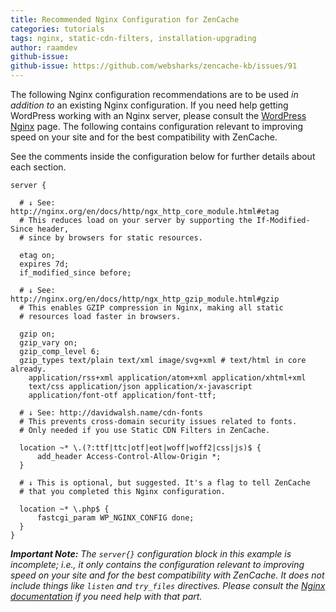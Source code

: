 ```yaml
---
title: Recommended Nginx Configuration for ZenCache
categories: tutorials
tags: nginx, static-cdn-filters, installation-upgrading
author: raamdev
github-issue:
github-issue: https://github.com/websharks/zencache-kb/issues/91
---
```


The following Nginx configuration recommendations are to be used _in addition to_ an existing Nginx configuration. If you need help getting WordPress working with an Nginx server, please consult the [WordPress Nginx](https://codex.wordpress.org/Nginx) page. The following contains configuration relevant to improving speed on your site and for the best compatibility with ZenCache.

See the comments inside the configuration below for further details about each section.


```nginx
server {

  # ↓ See: http://nginx.org/en/docs/http/ngx_http_core_module.html#etag
  # This reduces load on your server by supporting the If-Modified-Since header,
  # since by browsers for static resources.

  etag on;
  expires 7d;
  if_modified_since before;

  # ↓ See: http://nginx.org/en/docs/http/ngx_http_gzip_module.html#gzip
  # This enables GZIP compression in Nginx, making all static
  # resources load faster in browsers.

  gzip on;
  gzip_vary on;
  gzip_comp_level 6;
  gzip_types text/plain text/xml image/svg+xml # text/html in core already.
    application/rss+xml application/atom+xml application/xhtml+xml
    text/css application/json application/x-javascript
    application/font-otf application/font-ttf;

  # ↓ See: http://davidwalsh.name/cdn-fonts
  # This prevents cross-domain security issues related to fonts.
  # Only needed if you use Static CDN Filters in ZenCache.

  location ~* \.(?:ttf|ttc|otf|eot|woff|woff2|css|js)$ {
      add_header Access-Control-Allow-Origin *;
  }

  # ↓ This is optional, but suggested. It's a flag to tell ZenCache
  # that you completed this Nginx configuration.

  location ~* \.php$ {
      fastcgi_param WP_NGINX_CONFIG done;
  }
}
```

_**Important Note:** The `server{}` configuration block in this example is incomplete; i.e., it only contains the configuration relevant to improving speed on your site and for the best compatibility with ZenCache. It does not include things like `listen` and `try_files` directives. Please consult the [Nginx documentation](http://nginx.org/en/docs/) if you need help with that part._
